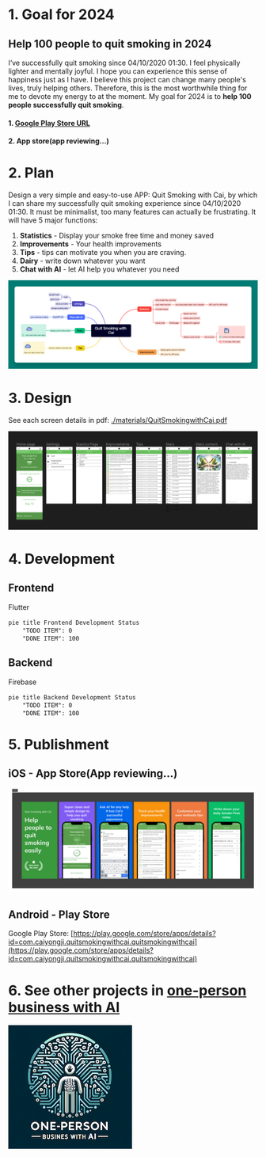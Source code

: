 
# 1. Goal for 2024

## Help 100 people to quit smoking in 2024
I‘ve successfully quit smoking since 04/10/2020 01:30. I feel physically lighter and mentally joyful.  I hope you can experience this sense of happiness just as I have. I believe this project can change many people's lives, truly helping others. Therefore, this is the most worthwhile thing for me to devote my energy to at the moment. My goal for 2024 is to **help 100 people successfully quit smoking**.  
#### 1. [Google Play Store URL](https://play.google.com/store/apps/details?id=com.caiyongji.quitsmokingwithcai.quitsmokingwithcai)
#### 2. App store(app reviewing...)


# 2. Plan
Design a very simple and easy-to-use APP: Quit Smoking with Cai, by which I can share my successfully quit smoking experience since 04/10/2020 01:30. It must be minimalist, too many features can actually be frustrating. It will have 5 major functions:
1. **Statistics** - Display your smoke free time and money saved
2. **Improvements** - Your health improvements
3. **Tips** - tips can motivate you when you are craving.
4. **Dairy** - write down whatever you want
5. **Chat with AI** - let AI help you whatever you need

![](./imgs/Quit%20Smoking%20with%20Cai.png)

# 3. Design

See each screen details in pdf: [./materials/QuitSmokingwithCai.pdf](./materials/QuitSmokingwithCai.pdf)

![](./imgs/figma-design.png)


# 4. Development
## Frontend
Flutter
```mermaid
pie title Frontend Development Status
    "TODO ITEM": 0
    "DONE ITEM": 100
```
## Backend
Firebase
```mermaid
pie title Backend Development Status
    "TODO ITEM": 0
    "DONE ITEM": 100
```
# 5. Publishment
## iOS - App Store(App reviewing...)
![](./imgs/iOS%20screenshots.png)

## Android - Play Store

Google Play Store: [https://play.google.com/store/apps/details?id=com.caiyongji.quitsmokingwithcai.quitsmokingwithcai](https://play.google.com/store/apps/details?id=com.caiyongji.quitsmokingwithcai.quitsmokingwithcai)



# 6. See other projects in [one-person business with AI](https://github.com/caiyongji/one-person-business-with-AI?tab=readme-ov-file) 
[![click this image](./imgs/onepersonbusiness-logo.png)](https://github.com/caiyongji/one-person-business-with-AI?tab=readme-ov-file)
